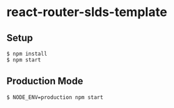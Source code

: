 # react-router-slds-template
## Setup
```
$ npm install
$ npm start
```

## Production Mode
```
$ NODE_ENV=production npm start
```
